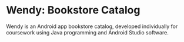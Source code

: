# Wendy: Bookstore Catalog

Wendy is an Android app bookstore catalog, developed individually for coursework using Java programming and Android Studio software.

